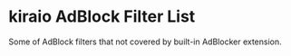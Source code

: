# kiraio AdBlock Filter List

Some of AdBlock filters that not covered by built-in AdBlocker extension.
